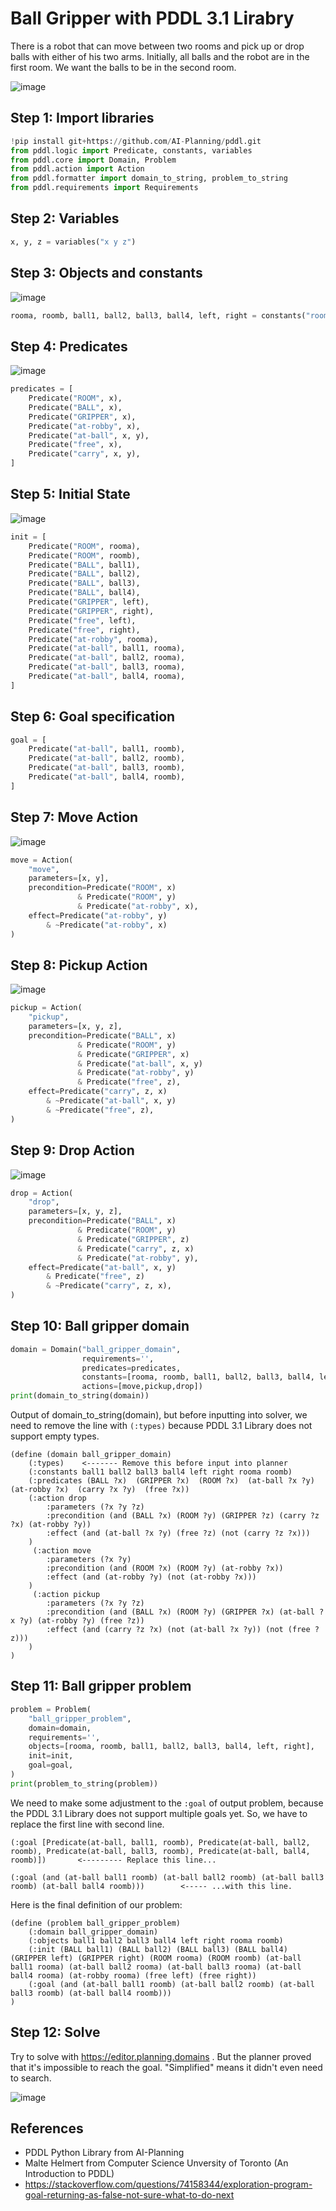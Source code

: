 # Ball Gripper with PDDL 3.1 Lirabry

There is a robot that can move between two rooms and pick up or drop balls with either of
his two arms. Initially, all balls and the robot are in the first room. We want the balls to be in
the second room.

![image](https://github.com/hughiephan/DPL/assets/16631121/db79dd5d-ff74-4c28-a222-174f23fd0a50)

## Step 1: Import libraries

```python
!pip install git+https://github.com/AI-Planning/pddl.git
from pddl.logic import Predicate, constants, variables
from pddl.core import Domain, Problem
from pddl.action import Action
from pddl.formatter import domain_to_string, problem_to_string
from pddl.requirements import Requirements
```

## Step 2: Variables
```python
x, y, z = variables("x y z")
```

## Step 3: Objects and constants

![image](https://github.com/hughiephan/DPL/assets/16631121/16b95955-88ed-46c8-b79d-ec4903076a50)

```python
rooma, roomb, ball1, ball2, ball3, ball4, left, right = constants("rooma roomb ball1 ball2 ball3 ball4 left right")
```

## Step 4: Predicates

![image](https://github.com/hughiephan/DPL/assets/16631121/af7f54d8-64ef-4d83-a197-4ad1b1db63c5)

```python
predicates = [
    Predicate("ROOM", x),
    Predicate("BALL", x),
    Predicate("GRIPPER", x),
    Predicate("at-robby", x),
    Predicate("at-ball", x, y),
    Predicate("free", x),
    Predicate("carry", x, y),
]
```

## Step 5: Initial State
![image](https://github.com/hughiephan/DPL/assets/16631121/6fd7aa56-2651-496b-b0bb-0bf24a97865d)

```python
init = [
    Predicate("ROOM", rooma),
    Predicate("ROOM", roomb),
    Predicate("BALL", ball1),
    Predicate("BALL", ball2),
    Predicate("BALL", ball3),
    Predicate("BALL", ball4),
    Predicate("GRIPPER", left),
    Predicate("GRIPPER", right),
    Predicate("free", left),
    Predicate("free", right),
    Predicate("at-robby", rooma),
    Predicate("at-ball", ball1, rooma),
    Predicate("at-ball", ball2, rooma),
    Predicate("at-ball", ball3, rooma),
    Predicate("at-ball", ball4, rooma),
]
```

## Step 6: Goal specification
```python
goal = [
    Predicate("at-ball", ball1, roomb),
    Predicate("at-ball", ball2, roomb),
    Predicate("at-ball", ball3, roomb),
    Predicate("at-ball", ball4, roomb),
]
```

## Step 7: Move Action

![image](https://github.com/hughiephan/DPL/assets/16631121/dffa40b4-e037-4d69-bf48-098c3567b11e)

```python
move = Action(
    "move",
    parameters=[x, y],
    precondition=Predicate("ROOM", x) 
               & Predicate("ROOM", y) 
               & Predicate("at-robby", x),
    effect=Predicate("at-robby", y) 
        & ~Predicate("at-robby", x)
)
```

## Step 8: Pickup Action
![image](https://github.com/hughiephan/DPL/assets/16631121/ed7adf6b-a649-472b-b444-87ec3246731f)

```python
pickup = Action(
    "pickup",
    parameters=[x, y, z],
    precondition=Predicate("BALL", x) 
               & Predicate("ROOM", y) 
               & Predicate("GRIPPER", x)
               & Predicate("at-ball", x, y)
               & Predicate("at-robby", y)
               & Predicate("free", z),
    effect=Predicate("carry", z, x) 
        & ~Predicate("at-ball", x, y)
        & ~Predicate("free", z),
)
```

## Step 9: Drop Action

![image](https://github.com/hughiephan/DPL/assets/16631121/21989be2-981a-4579-8307-1c2e5662ae59)

```python
drop = Action(
    "drop",
    parameters=[x, y, z],
    precondition=Predicate("BALL", x)
               & Predicate("ROOM", y) 
               & Predicate("GRIPPER", z)
               & Predicate("carry", z, x)
               & Predicate("at-robby", y),
    effect=Predicate("at-ball", x, y) 
        & Predicate("free", z)
        & ~Predicate("carry", z, x),
)
```

## Step 10: Ball gripper domain
```python
domain = Domain("ball_gripper_domain",
                requirements='',
                predicates=predicates,
                constants=[rooma, roomb, ball1, ball2, ball3, ball4, left, right],
                actions=[move,pickup,drop])
print(domain_to_string(domain))
```

Output of domain_to_string(domain), but before inputting into solver, we need to remove the line with `(:types)` because PDDL 3.1 Library does not support empty types.
```
(define (domain ball_gripper_domain)
    (:types)    <------- Remove this before input into planner
    (:constants ball1 ball2 ball3 ball4 left right rooma roomb)
    (:predicates (BALL ?x)  (GRIPPER ?x)  (ROOM ?x)  (at-ball ?x ?y)  (at-robby ?x)  (carry ?x ?y)  (free ?x))
    (:action drop
        :parameters (?x ?y ?z)
        :precondition (and (BALL ?x) (ROOM ?y) (GRIPPER ?z) (carry ?z ?x) (at-robby ?y))
        :effect (and (at-ball ?x ?y) (free ?z) (not (carry ?z ?x)))
    )
     (:action move
        :parameters (?x ?y)
        :precondition (and (ROOM ?x) (ROOM ?y) (at-robby ?x))
        :effect (and (at-robby ?y) (not (at-robby ?x)))
    )
     (:action pickup
        :parameters (?x ?y ?z)
        :precondition (and (BALL ?x) (ROOM ?y) (GRIPPER ?x) (at-ball ?x ?y) (at-robby ?y) (free ?z))
        :effect (and (carry ?z ?x) (not (at-ball ?x ?y)) (not (free ?z)))
    )
)
```

## Step 11: Ball gripper problem
```python
problem = Problem(
    "ball_gripper_problem",
    domain=domain,
    requirements='',
    objects=[rooma, roomb, ball1, ball2, ball3, ball4, left, right],
    init=init,
    goal=goal,
)
print(problem_to_string(problem))
```

We need to make some adjustment to the `:goal` of output problem, because the PDDL 3.1 Library does not support multiple goals yet. So, we have to replace the first line with second line.
```
(:goal [Predicate(at-ball, ball1, roomb), Predicate(at-ball, ball2, roomb), Predicate(at-ball, ball3, roomb), Predicate(at-ball, ball4, roomb)])       <--------- Replace this line...

(:goal (and (at-ball ball1 roomb) (at-ball ball2 roomb) (at-ball ball3 roomb) (at-ball ball4 roomb)))        <----- ...with this line.
```

Here is the final definition of our problem:
```
(define (problem ball_gripper_problem)
    (:domain ball_gripper_domain)
    (:objects ball1 ball2 ball3 ball4 left right rooma roomb)
    (:init (BALL ball1) (BALL ball2) (BALL ball3) (BALL ball4) (GRIPPER left) (GRIPPER right) (ROOM rooma) (ROOM roomb) (at-ball ball1 rooma) (at-ball ball2 rooma) (at-ball ball3 rooma) (at-ball ball4 rooma) (at-robby rooma) (free left) (free right))
    (:goal (and (at-ball ball1 roomb) (at-ball ball2 roomb) (at-ball ball3 roomb) (at-ball ball4 roomb)))
)
```

## Step 12: Solve
Try to solve with https://editor.planning.domains . But the planner proved that it's impossible to reach the goal. "Simplified" means it didn't even need to search.

![image](https://github.com/hughiephan/DPL/assets/16631121/64dd5a2f-8e06-41ce-91ef-578c8c18bbe6)

## References
- PDDL Python Library from AI-Planning 
- Malte Helmert from Computer Science Unversity of Toronto (An Introduction to PDDL)
- https://stackoverflow.com/questions/74158344/exploration-program-goal-returning-as-false-not-sure-what-to-do-next
